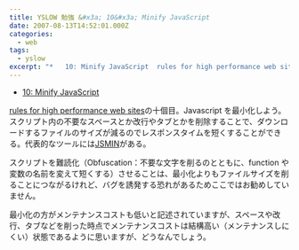 ```yaml
---
title: YSLOW 勉強 &#x3a; 10&#x3a; Minify JavaScript
date: 2007-08-13T14:52:01.000Z
categories:
  - web
tags:
  - yslow
excerpt: "*   10: Minify JavaScript  rules for high performance web sitesの十個目。Javascriptを最小化しよう。スクリプト内の不要なスペースとか改行やタブとかを削除することで、ダウンロードするファイルのサイズが減るのでレスポンスタイムを短くすることができる。代表的なツールにはJSMINがある。"
---
```


- [10: Minify JavaScript](http://developer.yahoo.com/performance/rules.html#minify)

[rules for high performance web sites](http://developer.yahoo.com/performance/rules.html)の十個目。Javascript を最小化しよう。スクリプト内の不要なスペースとか改行やタブとかを削除することで、ダウンロードするファイルのサイズが減るのでレスポンスタイムを短くすることができる。代表的なツールには[JSMIN](http://www.crockford.com/javascript/jsmin.html)がある。

スクリプトを難読化（Obfuscation：不要な文字を削るのとともに、function や変数の名前を変えて短くする）させることは、最小化よりもファイルサイズを削ることにつながるけれど、バグを誘発する恐れがあるためここではお勧めしていません。

最小化の方がメンテナンスコストも低いと記述されていますが、スペースや改行、タブなどを削った時点でメンテナンスコストは結構高い（メンテナンスしにくい）状態であるように思いますが、どうなんでしょう。
